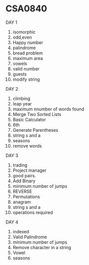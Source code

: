 # CSA0840
DAY 1
1. isomorphic
2. odd,even
3. Happy number
4. palindrome
5. bread problem
6. maximum area
7. vowels
8. valid number
9. guests
10. modify string

DAY 2
1. climbing 
2. leap year
3. maximum nnumber of words found
4. Merge Two Sorted Lists
5. Basic Calculator
6. 6th
7. Generate Parentheses
8. string s and a 
9. seasons
10. remove words

DAY 3
1. trading
2. Project manager
3. good pairs.
4. Add Binary
5. minimum number of jumps 
6. REVERSE 
7. Permutations
8. anagram
9. string s and a 
10. operations required

DAY 4
1. indexed
2. Valid Palindrome
3. minimum number of jumps 
4. Remove character in a string
5. Vowel
6. seasons
